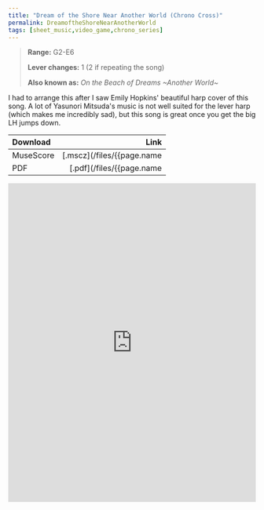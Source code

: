 ```yaml
---
title: "Dream of the Shore Near Another World (Chrono Cross)"
permalink: DreamoftheShoreNearAnotherWorld
tags: [sheet_music,video_game,chrono_series]
---
```


>**Range:** G2-E6
>
>**Lever changes:** 1 (2 if repeating the song)
>
>**Also known as:** _On the Beach of Dreams ~Another World~_

I had to arrange this after I saw Emily Hopkins' beautiful harp cover of this song. A lot of Yasunori Mitsuda's music is not well suited for the lever harp (which makes me incredibly sad), but this song is great once you get the big LH jumps down.

| Download          | Link |
| :---------------- | ---: |
| MuseScore         | [.mscz](/files/{{page.name | slice: 11, 99 | replace:'.md','.mscz'}}) |
| PDF               | [.pdf](/files/{{page.name | slice: 11, 99 | replace:'.md','.pdf'}}) |

<object data="/files/{{page.name | slice: 11, 99 | replace:'.md','.pdf'}}" type='application/pdf'>
<iframe src="https://docs.google.com/viewer?url=https://harp.nebtown.info/files/{{page.name | slice: 11, 99 | replace:'.md','.pdf'}}&embedded=true" style="width:100%; height:650px;" frameborder="0"></iframe>
</object>
